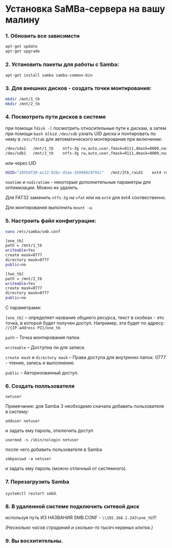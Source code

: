 # Установка SaMBa-сервера на вашу малину

### 1. Обновить все зависимсти

```bash
apt-get update
apt-get upgrade
```

### 2. Установить пакеты для работы с Samba:

```bash
apt-get install samba samba-common-bin
```

### 3. Для внешних дисков - создать точки монтирования:

```bash
mkdir /mnt/1_tb
mkdir /mnt/2_tb
```

### 4. Посмотреть пути дисков в системе 

при помощи ```fdisk -l``` посмотреть относительные пути к дискам, а затем при помощи
```bash blkid /dev/sdb``` узнать UID диска и понтировать по нему в ```/etc/fstab```
для автоматического монтирования при включении:
```bash
/dev/sda1   /mnt/1_tb    ntfs-3g rw,auto,user,fmask=0111,dmask=0000,noatime,nodiratime   0   0
/dev/sdb1   /mnt/2_tb    ntfs-3g rw,auto,user,fmask=0111,dmask=0000,noatime,nodiratime   0   0
```

или через UID

```bash
UUID="2855df28-ec22-82bc-d1ae-1b9968c9791c"   /mnt/2tb_raid1    ext4 rw,auto,user,fmask=0111,dmask=0000,noatime,nodiratime   0   0
```

```noatime``` и ```nodiratime``` - некоторые дополнительные параметры
для оптимизации. Можно их удалить.

Для FAT32 заменить ```ntfs-3g``` на
```vfat``` или на ```ext4``` для ext4 соотвественно.

Для монтирования выполнить ```mount -a```.

### 5. Настроить файл конфигурации:

```bash
nano /etc/samba/smb.conf
```

```bash
[one_tb]
path = /mnt/1_tb
writeable=Yes
create mask=0777
directory mask=0777
public=no

[two_tb]
path = /mnt/2_tb
writeable=Yes
create mask=0777
directory mask=0777
public=no
```

С параметрами:


```[one_tb]``` – определяет название общиего ресурса, текст в скобках -
это точка, в которой будет получен доступ. Например, эта будет по
адресу: ```//{IP-address PI}/one_tb```

```path``` – Точка монтирования папки.

```writeable``` – Доступна ли для записи.

```create mask``` и ```directory mask``` – Права доступа для внутрених
папок. 0777 - чтение, запись и выполнение.

```public``` – Авторизованный доступ.

### 6. Создать полльзователя 

```netuser```

Примечание: для Samba 3 необходимо сначала добавить пользователя в
систему:

```adduser netuser``` 

и задать ему пароль, отключить доступ

```usermod -s /sbin/nologin netuser```

после чего добавить
пользователя в Samba 

```smbpasswd -a netuser``` 

и задать ему пароль (можно отличный от системного).

### 7. Перезагрузить Samba 

```systemctl restart smbd```.

### 8. В удаленной системе подключить ситевой диск 

используя путь ИЗ НАЗВАНИЯ SMB.CONF - ```\\192.168.1.243\one_tb```!!!

*(Несколько часов страданий и сколько-то тысяч нервных клеток.)*

### 9. Вы восхитительны.   
